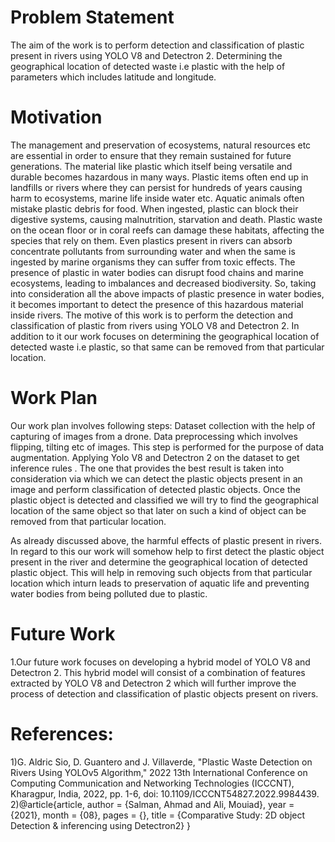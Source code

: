 # Problem Statement
The aim of the work is to perform detection and classification of plastic present in rivers using YOLO V8 and Detectron 2.
 Determining the geographical location of detected waste i.e plastic with the help of parameters which includes latitude and longitude.

# Motivation
The management and preservation of ecosystems, natural resources etc are essential in order to ensure that they remain sustained for future generations. The material like plastic which itself being versatile and durable becomes hazardous in many ways. Plastic items often end up in landfills or rivers where they can persist for hundreds of years causing harm to ecosystems, marine life inside water etc. Aquatic animals often mistake plastic debris for food. When ingested, plastic can block their digestive systems, causing malnutrition, starvation and death. Plastic waste on the ocean floor or in coral reefs can damage these habitats, affecting the species that rely on them. Even plastics present in rivers can absorb concentrate pollutants from surrounding water and when the same is ingested by marine organisms they can suffer from toxic effects. The presence of plastic in water bodies can disrupt food chains and marine ecosystems, leading to imbalances and decreased biodiversity. So, taking into consideration all the above impacts of plastic presence in water bodies, it becomes important to detect the presence of this hazardous material inside rivers. The motive of this work is to perform the detection and classification of plastic from rivers using YOLO V8 and Detectron 2. In addition to it our work focuses on determining the geographical location of detected waste i.e plastic, so that same can be removed from that particular location.

# Work Plan
Our work plan involves following steps:
Dataset collection with the help of capturing of images from a drone.
Data preprocessing which involves flipping, tilting etc of images. This step is performed for the purpose of data augmentation.
Applying Yolo V8 and Detectron 2 on the dataset to get inference rules . The one that provides the best result is taken into consideration via which we can detect the plastic objects present in an image and perform classification of detected plastic objects.
Once the plastic object is detected and classified we will try to find the geographical location of the same object so that later on such a kind of object can be removed from that particular location.

As already discussed above, the harmful effects of plastic present in rivers. In regard to this our work will somehow help to first detect the plastic object present in the river and determine the geographical location of detected plastic object. This will help in removing such objects from that particular location which inturn leads to  preservation of aquatic life and preventing water bodies from being polluted due to plastic.

# Future Work
1.Our future work focuses on developing a hybrid model of YOLO V8 and Detectron 
2. This hybrid model will consist of a combination of features extracted by YOLO V8 and Detectron 2 which will further improve the process of detection and classification of plastic objects present on rivers. 



# References:
1)G. Aldric Sio, D. Guantero and J. Villaverde, "Plastic Waste Detection on Rivers Using YOLOv5 Algorithm," 2022 13th International Conference on Computing Communication and Networking Technologies (ICCCNT), Kharagpur, India, 2022, pp. 1-6, doi: 10.1109/ICCCNT54827.2022.9984439.
2)@article{article,
author = {Salman, Ahmad and Ali, Mouiad},
year = {2021},
month = {08},
pages = {},
title = {Comparative Study: 2D object Detection & inferencing using Detectron2}
}

